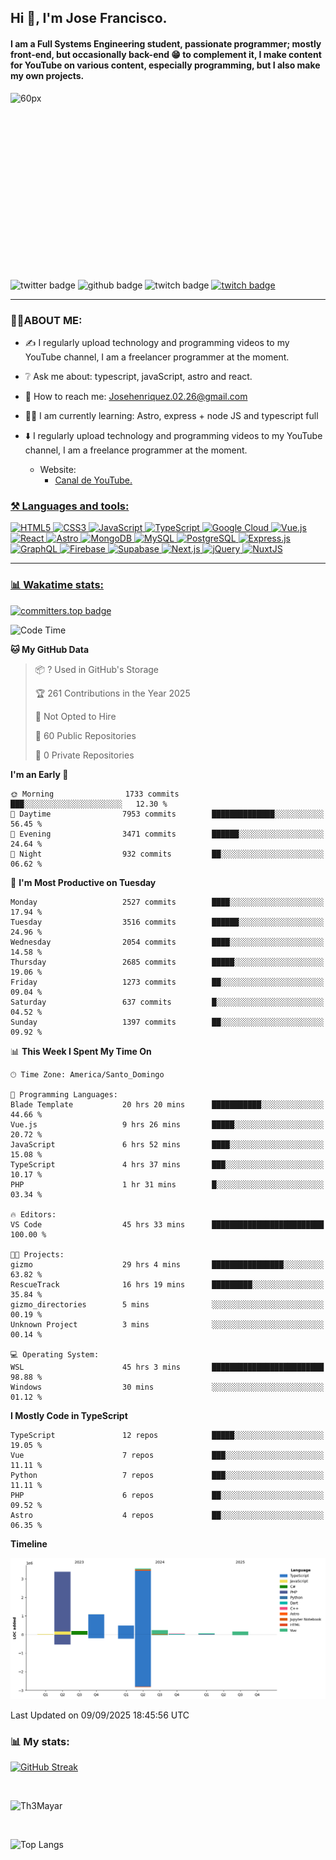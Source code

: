 ## Hi 👋, I'm Jose Francisco.

#### I am a Full Systems Engineering student, passionate programmer; mostly front-end, but occasionally back-end 😁 to complement it, I make content for YouTube on various content, especially programming, but I also make my own projects. 

<div style="width:50%;height:0;padding-bottom:56%;position:relative;">
  <img src="https://media.giphy.com/media/bAQH7WXKqtIBrPs7sR/giphy.gif" alt="60px" witdh="100px" height="80px">
 </div>
 <br>
 <div id="badges" align="left">
    <img src="https://img.shields.io/twitter/follow/G4Henriquez?color=%23298AC1&style=for-the-badge" alt="twitter badge" />
    <img src="https://img.shields.io/github/followers/Th3Mayar?style=for-the-badge" alt="github badge" />
    <img src="https://img.shields.io/twitch/status/th3mayar?color=%232A8DC6&style=for-the-badge" alt="twitch badge" />
    <a href="https://www.linkedin.com/in/jose-fhenr%C3%ADquez/"><img src="https://content.linkedin.com/content/dam/brand/site/img/logo/logo-tm.png" alt="twitch badge" witdh="60" height="28"/></a>
</div>

***

### 👨‍💻ABOUT ME:
+ ✍️ I regularly upload technology and programming videos to my YouTube channel, I am a freelancer programmer at the moment.

+ ❔ Ask me about: typescript, javaScript, astro and react.

+ 📧 How to reach me: Josehenriquez.02.26@gmail.com

+ 👨‍🎓 I am currently learning: Astro, express + node JS and typescript full

+ ⬇️ I regularly upload technology and programming videos to my YouTube channel, I am a freelance programmer at the moment.
  + Website: <ul><li><a href="https://www.youtube.com/channel/UCIK-txT4Zggh55NVEHgzaKQ">Canal de YouTube.</li></ul>

### ⚒️ Languages and tools:
<div align="left">

  ![HTML5](https://img.shields.io/badge/html5-%23E34F26.svg?style=for-the-badge&logo=html5&logoColor=white)
  ![CSS3](https://img.shields.io/badge/css3-%231572B6.svg?style=for-the-badge&logo=css3&logoColor=white)
  ![JavaScript](https://img.shields.io/badge/javascript-%23F7DF1E.svg?style=for-the-badge&logo=javascript&logoColor=black)
  ![TypeScript](https://img.shields.io/badge/typescript-%23007ACC.svg?style=for-the-badge&logo=typescript&logoColor=white)
  ![Google Cloud](https://img.shields.io/badge/Google_Cloud-%234285F4.svg?style=for-the-badge&logo=google-cloud&logoColor=white)
  ![Vue.js](https://img.shields.io/badge/vuejs-%2335495e.svg?style=for-the-badge&logo=vue.js&logoColor=%234FC08D)
  ![React](https://img.shields.io/badge/react-%2320232a.svg?style=for-the-badge&logo=react&logoColor=%2361DAFB)
  ![Astro](https://img.shields.io/badge/astro-%23FF5D01.svg?style=for-the-badge&logo=astro&logoColor=white)
  ![MongoDB](https://img.shields.io/badge/mongodb-%2347A248.svg?style=for-the-badge&logo=mongodb&logoColor=white)
  ![MySQL](https://img.shields.io/badge/mysql-%2300f.svg?style=for-the-badge&logo=mysql&logoColor=white)
  ![PostgreSQL](https://img.shields.io/badge/postgresql-%23336791.svg?style=for-the-badge&logo=postgresql&logoColor=white)
  ![Express.js](https://img.shields.io/badge/express.js-%23404d59.svg?style=for-the-badge&logo=express&logoColor=%2361DAFB)
  ![GraphQL](https://img.shields.io/badge/graphql-%23E10098.svg?style=for-the-badge&logo=graphql&logoColor=white)
  ![Firebase](https://img.shields.io/badge/firebase-%23039BE5.svg?style=for-the-badge&logo=firebase)
  ![Supabase](https://img.shields.io/badge/supabase-%23000000.svg?style=for-the-badge&logo=supabase&logoColor=3ECF8E)
  ![Next.js](https://img.shields.io/badge/next.js-%23000000.svg?style=for-the-badge&logo=next.js&logoColor=white)
  ![jQuery](https://img.shields.io/badge/jquery-%230769AD.svg?style=for-the-badge&logo=jquery&logoColor=white)
  ![NuxtJS](https://img.shields.io/badge/nuxtjs-%2300DC82.svg?style=for-the-badge&logo=nuxtdotjs&logoColor=white)
</div>

***

### 📊 Wakatime stats:
[![committers.top badge](https://user-badge.committers.top/dominican_republic/Th3Mayar.svg)](https://user-badge.committers.top/dominican_republic/Th3Mayar)
<!--START_SECTION:waka-->
![Code Time](http://img.shields.io/badge/Code%20Time-2%2C515%20hrs%2059%20mins-blue)

**🐱 My GitHub Data** 

> 📦 ? Used in GitHub's Storage 
 > 
> 🏆 261 Contributions in the Year 2025
 > 
> 🚫 Not Opted to Hire
 > 
> 📜 60 Public Repositories 
 > 
> 🔑 0 Private Repositories 
 > 
**I'm an Early 🐤** 

```text
🌞 Morning                1733 commits        ███░░░░░░░░░░░░░░░░░░░░░░   12.30 % 
🌆 Daytime                7953 commits        ██████████████░░░░░░░░░░░   56.45 % 
🌃 Evening                3471 commits        ██████░░░░░░░░░░░░░░░░░░░   24.64 % 
🌙 Night                  932 commits         ██░░░░░░░░░░░░░░░░░░░░░░░   06.62 % 
```
📅 **I'm Most Productive on Tuesday** 

```text
Monday                   2527 commits        ████░░░░░░░░░░░░░░░░░░░░░   17.94 % 
Tuesday                  3516 commits        ██████░░░░░░░░░░░░░░░░░░░   24.96 % 
Wednesday                2054 commits        ████░░░░░░░░░░░░░░░░░░░░░   14.58 % 
Thursday                 2685 commits        █████░░░░░░░░░░░░░░░░░░░░   19.06 % 
Friday                   1273 commits        ██░░░░░░░░░░░░░░░░░░░░░░░   09.04 % 
Saturday                 637 commits         █░░░░░░░░░░░░░░░░░░░░░░░░   04.52 % 
Sunday                   1397 commits        ██░░░░░░░░░░░░░░░░░░░░░░░   09.92 % 
```


📊 **This Week I Spent My Time On** 

```text
🕑︎ Time Zone: America/Santo_Domingo

💬 Programming Languages: 
Blade Template           20 hrs 20 mins      ███████████░░░░░░░░░░░░░░   44.66 % 
Vue.js                   9 hrs 26 mins       █████░░░░░░░░░░░░░░░░░░░░   20.72 % 
JavaScript               6 hrs 52 mins       ████░░░░░░░░░░░░░░░░░░░░░   15.08 % 
TypeScript               4 hrs 37 mins       ███░░░░░░░░░░░░░░░░░░░░░░   10.17 % 
PHP                      1 hr 31 mins        █░░░░░░░░░░░░░░░░░░░░░░░░   03.34 % 

🔥 Editors: 
VS Code                  45 hrs 33 mins      █████████████████████████   100.00 % 

🐱‍💻 Projects: 
gizmo                    29 hrs 4 mins       ████████████████░░░░░░░░░   63.82 % 
RescueTrack              16 hrs 19 mins      █████████░░░░░░░░░░░░░░░░   35.84 % 
gizmo_directories        5 mins              ░░░░░░░░░░░░░░░░░░░░░░░░░   00.19 % 
Unknown Project          3 mins              ░░░░░░░░░░░░░░░░░░░░░░░░░   00.14 % 

💻 Operating System: 
WSL                      45 hrs 3 mins       █████████████████████████   98.88 % 
Windows                  30 mins             ░░░░░░░░░░░░░░░░░░░░░░░░░   01.12 % 
```

**I Mostly Code in TypeScript** 

```text
TypeScript               12 repos            █████░░░░░░░░░░░░░░░░░░░░   19.05 % 
Vue                      7 repos             ███░░░░░░░░░░░░░░░░░░░░░░   11.11 % 
Python                   7 repos             ███░░░░░░░░░░░░░░░░░░░░░░   11.11 % 
PHP                      6 repos             ██░░░░░░░░░░░░░░░░░░░░░░░   09.52 % 
Astro                    4 repos             ██░░░░░░░░░░░░░░░░░░░░░░░   06.35 % 
```



**Timeline**

![Lines of Code chart](https://raw.githubusercontent.com/Th3Mayar/Th3Mayar/main/assets/bar_graph.png)


 Last Updated on 09/09/2025 18:45:56 UTC
<!--END_SECTION:waka-->

### 📊 My stats:

[![GitHub Streak](https://streak-stats.demolab.com/?user=Th3Mayar&theme=dark)](https://git.io/streak-stats)

<br>

![Th3Mayar](https://github-readme-stats.vercel.app/api?username=th3mayar&show_icons=true&theme=dark&show=reviews,discussions_started,discussions_answered,prs_merged,prs_merged_percentage)

<br>

![Top Langs](https://github-readme-stats.vercel.app/api/top-langs/?username=Th3Mayar&layout=compact&theme=dark)
